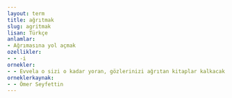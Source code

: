 ```yaml
---
layout: term
title: ağrıtmak
slug: agritmak
lisan: Türkçe
anlamlar:
- Ağrımasına yol açmak
ozellikler:
- - -i
ornekler:
- - Evvela o sizi o kadar yoran, gözlerinizi ağrıtan kitaplar kalkacak.
orneklerkaynak:
- - Ömer Seyfettin
---
```

